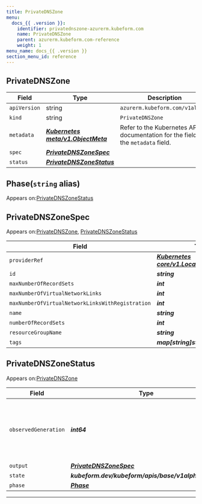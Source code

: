 ```yaml
---
title: PrivateDNSZone
menu:
  docs_{{ .version }}:
    identifier: privatednszone-azurerm.kubeform.com
    name: PrivateDNSZone
    parent: azurerm.kubeform.com-reference
    weight: 1
menu_name: docs_{{ .version }}
section_menu_id: reference
---
```


## PrivateDNSZone
| Field | Type | Description |
| ------ | ----- | ----------- |
| `apiVersion` | string | `azurerm.kubeform.com/v1alpha1` |
|    `kind` | string | `PrivateDNSZone` |
| `metadata` | ***[Kubernetes meta/v1.ObjectMeta](https://kubernetes.io/docs/reference/generated/kubernetes-api/v1.13/#objectmeta-v1-meta)***|Refer to the Kubernetes API documentation for the fields of the `metadata` field.|
| `spec` | ***[PrivateDNSZoneSpec](#privatednszonespec)***||
| `status` | ***[PrivateDNSZoneStatus](#privatednszonestatus)***||
## Phase(`string` alias)

Appears on:[PrivateDNSZoneStatus](#privatednszonestatus)

## PrivateDNSZoneSpec

Appears on:[PrivateDNSZone](#privatednszone), [PrivateDNSZoneStatus](#privatednszonestatus)

| Field | Type | Description |
| ------ | ----- | ----------- |
| `providerRef` | ***[Kubernetes core/v1.LocalObjectReference](https://kubernetes.io/docs/reference/generated/kubernetes-api/v1.13/#localobjectreference-v1-core)***||
| `id` | ***string***||
| `maxNumberOfRecordSets` | ***int***| ***(Optional)*** |
| `maxNumberOfVirtualNetworkLinks` | ***int***| ***(Optional)*** |
| `maxNumberOfVirtualNetworkLinksWithRegistration` | ***int***| ***(Optional)*** |
| `name` | ***string***||
| `numberOfRecordSets` | ***int***| ***(Optional)*** |
| `resourceGroupName` | ***string***||
| `tags` | ***map[string]string***| ***(Optional)*** |
## PrivateDNSZoneStatus

Appears on:[PrivateDNSZone](#privatednszone)

| Field | Type | Description |
| ------ | ----- | ----------- |
| `observedGeneration` | ***int64***| ***(Optional)*** Resource generation, which is updated on mutation by the API Server.|
| `output` | ***[PrivateDNSZoneSpec](#privatednszonespec)***| ***(Optional)*** |
| `state` | ***kubeform.dev/kubeform/apis/base/v1alpha1.State***| ***(Optional)*** |
| `phase` | ***[Phase](#phase)***| ***(Optional)*** |
---

